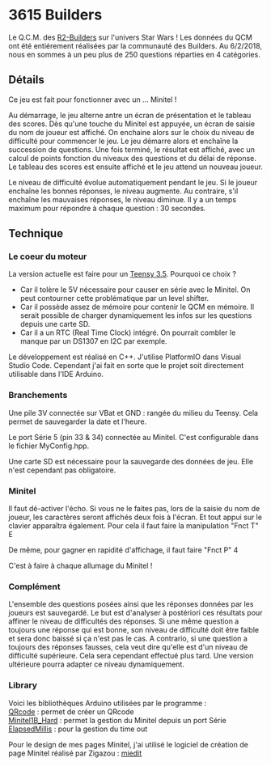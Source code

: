 # 3615 Builders

Le Q.C.M. des [R2-Builders](https://r2builders.fr) sur l'univers Star Wars !
Les données du QCM ont été entiérement réalisées par la communauté des Builders. Au 6/2/2018, nous en sommes à un peu plus de 250 questions réparties en 4 catégories.

## Détails

Ce jeu est fait pour fonctionner avec un ... Minitel !

Au démarrage, le jeu alterne antre un écran de présentation et le tableau des scores.
Dès qu'une touche du Minitel est appuyée, un écran de saisie du nom de joueur est affiché. On enchaine alors sur le choix du niveau de difficulté pour commencer le jeu.
Le jeu démarre alors et enchaîne la succession de questions.
Une fois terminé, le résultat est affiché, avec un calcul de points fonction du niveaux des questions et du délai de réponse. Le tableau des scores est ensuite affiché et le jeu attend un nouveau joueur.

Le niveau de difficulté évolue automatiquement pendant le jeu. Si le joueur enchaîne les bonnes réponses, le niveau augmente. Au contraire, s'il enchaîne les mauvaises réponses, le niveau diminue.
Il y a un temps maximum pour répondre à chaque question : 30 secondes.

## Technique

### Le coeur du moteur

La version actuelle est faire pour un [Teensy 3.5](https://www.pjrc.com/store/teensy35.html). Pourquoi ce choix ? 

- Car il tolère le 5V nécessaire pour causer en série avec le Minitel. On peut contourner cette problématique par un level shifter.
- Car il possède assez de mémoire pour contenir le QCM en mémoire. Il serait possible de charger dynamiquement les infos sur les questions depuis une carte SD.
- Car il a un RTC (Real Time Clock) intégré. On pourrait combler le manque par un DS1307 en I2C par exemple.

Le développement est réalisé en C++. J'utilise PlatformIO dans Visual Studio Code. Cependant j'ai fait en sorte que le projet soit directement utilisable dans l'IDE Arduino.

### Branchements

Une pile 3V connectée sur VBat et GND : rangée du milieu du Teensy. Cela permet de sauvegarder la date et l'heure.

Le port Série 5 (pin 33 & 34) connectée au Minitel. C'est configurable dans le fichier MyConfig.hpp.

Une carte SD est nécessaire pour la sauvegarde des données de jeu. Elle n'est cependant pas obligatoire.

### Minitel

Il faut dé-activer l'écho. Si vous ne le faites pas, lors de la saisie du nom de joueur, les caractères seront affichés deux fois à l'écran. Et tout appui sur le clavier apparaîtra également. Pour cela il faut faire la manipulation "Fnct T" E

De même, pour gagner en rapidité d'affichage, il faut faire "Fnct P" 4

C'est à faire à chaque allumage du Minitel !

### Complément

L'ensemble des questions posées ainsi que les réponses données par les joueurs est sauvegardé. Le but est d'analyser à postériori ces résultats pour affiner le niveau de difficultés des réponses. Si une même question a toujours une réponse qui est bonne, son niveau de difficulté doit être faible et sera donc baissé si ça n'est pas le cas. A contrario, si une question a toujours des réponses fausses, cela veut dire qu'elle est d'un niveau de difficulté supérieure.
Cela sera cependant effectué plus tard. Une version ultérieure pourra adapter ce niveau dynamiquement.

### Library

Voici les bibliothèques Arduino utilisées par le programme :  
[QRcode](https://github.com/ricmoo/qrcode/) : permet de créer un QRcode  
[Minitel1B_Hard](https://github.com/eserandour/Minitel1B_Hard) : permet la gestion du Minitel depuis un port Série  
[ElapsedMillis](https://github.com/pfeerick/elapsedMillis/) : pour la gestion du time out  

Pour le design de mes pages Minitel, j'ai utilisé le logiciel de création de page Minitel réalisé par Zigazou : [miedit](https://github.com/Zigazou/miedit)  